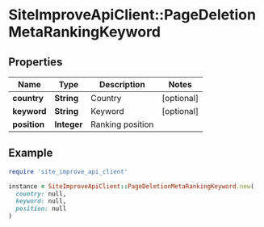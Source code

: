 # SiteImproveApiClient::PageDeletionMetaRankingKeyword

## Properties

| Name | Type | Description | Notes |
| ---- | ---- | ----------- | ----- |
| **country** | **String** | Country | [optional] |
| **keyword** | **String** | Keyword | [optional] |
| **position** | **Integer** | Ranking position |  |

## Example

```ruby
require 'site_improve_api_client'

instance = SiteImproveApiClient::PageDeletionMetaRankingKeyword.new(
  country: null,
  keyword: null,
  position: null
)
```

